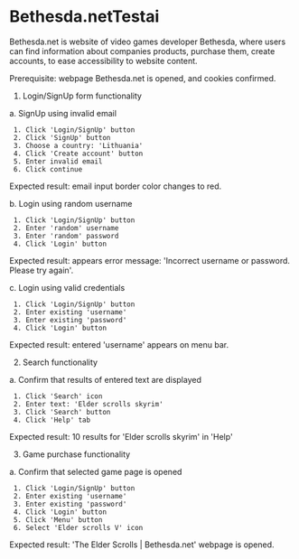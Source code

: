 # Bethesda.netTestai  

Bethesda.net is website of video games developer Bethesda, where users can find information about 
companies products, purchase them, create accounts, to ease accessibility to website content.

Prerequisite: webpage Bethesda.net is opened, and cookies confirmed.

1. Login/SignUp form functionality

  a. SignUp using invalid email
   
     1. Click 'Login/SignUp' button
     2. Click 'SignUp' button
     3. Choose a country: 'Lithuania'
     4. Click 'Create account' button
     5. Enter invalid email
     6. Click continue
      
   Expected result: email input border color changes to red.

  b. Login using random username
      
     1. Click 'Login/SignUp' button
     2. Enter 'random' username
     3. Enter 'random' password
     4. Click 'Login' button
   
   Expected result: appears error message: 'Incorrect username or password. Please try again'.

  c. Login using valid credentials
     
     1. Click 'Login/SignUp' button
     2. Enter existing 'username'
     3. Enter existing 'password'
     4. Click 'Login' button
      
   Expected result: entered 'username' appears on menu bar.

2. Search functionality
  
  a. Confirm that results of entered text are displayed
                                                              
     1. Click 'Search' icon
     2. Enter text: 'Elder scrolls skyrim'
     3. Click 'Search' button
     4. Click 'Help' tab

   Expected result: 10 results for 'Elder scrolls skyrim' in 'Help'

3. Game purchase functionality
   
  a. Confirm that selected game page is opened 

     1. Click 'Login/SignUp' button
     2. Enter existing 'username'
     3. Enter existing 'password'
     4. Click 'Login' button
     5. Click 'Menu' button
     6. Select 'Elder scrolls V' icon
      
   Expected result: 'The Elder Scrolls | Bethesda.net' webpage is opened.

      
      
      
      


   

   



    
    
    
